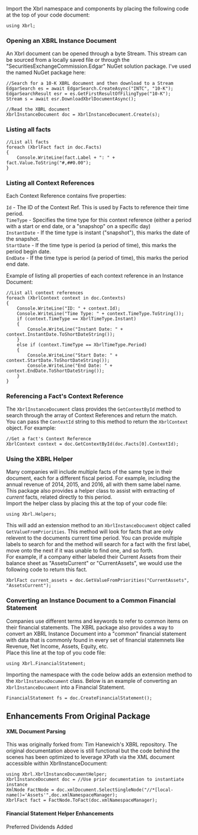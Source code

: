 Import the Xbrl namespace and components by placing the following code at the top of your code document:
~~~
using Xbrl;
~~~

### Opening an XBRL Instance Document
An Xbrl document can be opened through a byte Stream.  This stream can be sourced from a locally saved file or through the "SecuritiesExchangeCommission.Edgar" NuGet solution package.  I've used the named NuGet package here:
~~~
//Search for a 10-K XBRL document and then download to a Stream
EdgarSearch es = await EdgarSearch.CreateAsync("INTC", "10-K");
EdgarSearchResult esr = es.GetFirstResultOfFilingType("10-K");
Stream s = await esr.DownloadXbrlDocumentAsync();

//Read the XBRL document
XbrlInstanceDocument doc = XbrlInstanceDocument.Create(s);
~~~

### Listing all facts
~~~
//List all facts
foreach (XbrlFact fact in doc.Facts)
{
	Console.WriteLine(fact.Label + ": " + fact.Value.ToString("#,##0.00");
}
~~~

### Listing all Context References
Each Context Reference contains five properties:

`Id` - The ID of the Context Ref. This is used by Facts to reference their time period.  
`TimeType` - Specifies the time type for this context reference (either a period with a start or end date, or a "snapshop" on a specific day)  
`InstantDate` - If the time type is instant ("snapshot"), this marks the date of the snapshot.  
`StartDate` - If the time type is period (a period of time), this marks the period begin date.  
`EndDate` - If the time type is period (a period of time), this marks the period end date.

Example of listing all properties of each context reference in an Instance Document:
~~~
//List all context references
foreach (XbrlContext context in doc.Contexts)
{
    Console.WriteLine("ID: " + context.Id);
    Console.WriteLine("Time Type: " + context.TimeType.ToString());
    if (context.TimeType == XbrlTimeType.Instant)
    {
        Console.WriteLine("Instant Date: " + context.InstantDate.ToShortDateString());
    }
    else if (context.TimeType == XbrlTimeType.Period)
    {
        Console.WriteLine("Start Date: " + context.StartDate.ToShortDateString());
        Console.WriteLine("End Date: " + context.EndDate.ToShortDateString());
    }
}
~~~

### Referencing a Fact's Context Reference
The `XbrlInstanceDocument` class provides the `GetContextById` method to search through the array of Context References and return the match.  
You can pass the `ContextId` string to this method to return the `XbrlContext` object.
For example:
~~~
//Get a fact's Context Reference
XbrlContext context = doc.GetContextById(doc.Facts[0].ContextId);
~~~

### Using the XBRL Helper
Many companies will include multiple facts of the same type in their document, each for a different fiscal period. For example, including the annual revenue of 2014, 2015, and 2016, all with them same label name. This package also provides a helper class to assist with extracting of *current* facts, related directly to this period.  
Import the helper class by placing this at the top of your code file:
~~~
using Xbrl.Helpers;
~~~
This will add an extension method to an `XbrlInstanceDocument` object called `GetValueFromPriorities`. This method will look for facts that are only relevent to the documents current time period. You can provide multiple labels to search for and the method will search for a fact with the first label, move onto the next if it was unable to find one, and so forth.  
For example, if a company either labeled their Current Assets from their balance sheet as "AssetsCurrent" or "CurrentAssets", we would use the following code to return this fact.
~~~
XbrlFact current_assets = doc.GetValueFromPriorities("CurrentAssets", "AssetsCurrent");
~~~

### Converting an Instance Document to a Common Financial Statement
Companies use different terms and keywords to refer to common items on their financial statements. The XBRL package also provides a way to convert an XBRL Instance Document into a "common" financial statement with data that is commonly found in every set of financial statemnets like Revenue, Net Income, Assets, Equity, etc.  
Place this line at the top of you code file:
~~~
using Xbrl.FinancialStatement;
~~~
Importing the namespace with the code below adds an extension method to the `XbrlInstanceDocument` class. Below is an example of converting an `XbrlInstanceDocument` into a Financial Statement.
~~~
FinancialStatement fs = doc.CreateFinancialStatement();
~~~


## Enhancements From Original Package 
#### XML Document Parsing
This was originally forked from: Tim Hanewich's XBRL repository. The original documentation above is still functional but the code behind the scenes has been optimized to leverage XPath via the XML document accessible within XbrlInstanceDocument:
~~~
using Xbrl.XbrlInstanceDocumentHelper;
XbrlInstanceDocument doc = //Use prior documentation to instantiate instance
XmlNode FactNode = doc.xmlDocument.SelectSingleNode("//*[local-name()='Assets'",doc.xmlNamespaceManager);
XbrlFact fact = FactNode.ToFact(doc.xmlNamespaceManager);

~~~

#### Financial Statement Helper Enhancements
Preferred Dividends Added
